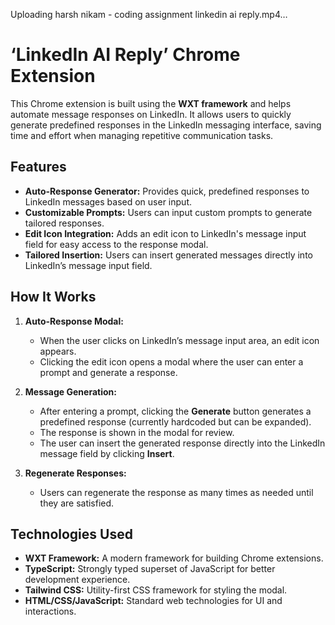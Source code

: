 Uploading harsh nikam - coding assignment linkedin ai reply.mp4…


# ‘LinkedIn AI Reply’ Chrome Extension

This Chrome extension is built using the **WXT framework** and helps automate message responses on LinkedIn. It allows users to quickly generate predefined responses in the LinkedIn messaging interface, saving time and effort when managing repetitive communication tasks.

## Features

- **Auto-Response Generator:** Provides quick, predefined responses to LinkedIn messages based on user input.
- **Customizable Prompts:** Users can input custom prompts to generate tailored responses.
- **Edit Icon Integration:** Adds an edit icon to LinkedIn's message input field for easy access to the response modal.
- **Tailored Insertion:** Users can insert generated messages directly into LinkedIn’s message input field.

## How It Works

1. **Auto-Response Modal:** 
   - When the user clicks on LinkedIn’s message input area, an edit icon appears.
   - Clicking the edit icon opens a modal where the user can enter a prompt and generate a response.
   
2. **Message Generation:**
   - After entering a prompt, clicking the **Generate** button generates a predefined response (currently hardcoded but can be expanded).
   - The response is shown in the modal for review.
   - The user can insert the generated response directly into the LinkedIn message field by clicking **Insert**.

3. **Regenerate Responses:** 
   - Users can regenerate the response as many times as needed until they are satisfied.

## Technologies Used

- **WXT Framework:** A modern framework for building Chrome extensions.
- **TypeScript:** Strongly typed superset of JavaScript for better development experience.
- **Tailwind CSS:** Utility-first CSS framework for styling the modal.
- **HTML/CSS/JavaScript:** Standard web technologies for UI and interactions.
